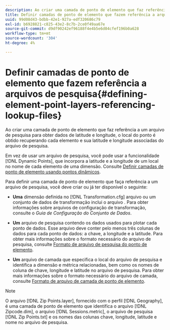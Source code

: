 ```yaml
---
description: Ao criar uma camada de ponto de elemento que faz referência a um arquivo de pesquisa para obter dados de latitude e longitude, o local do ponto é obtido recuperando cada elemento e sua latitude e longitude associadas do arquivo de pesquisa.
title: Definir camadas de ponto de elemento que fazem referência a arquivos de pesquisa
uuid: 99d08d43-bdbb-42e1-927a-edf320686c79
exl-id: b6928821-c825-43e2-8c7b-2ce0f49aa67e
source-git-commit: d9df90242ef96188f4e4b5e6d04cfef196b0a628
workflow-type: tm+mt
source-wordcount: '304'
ht-degree: 4%

---
```


# Definir camadas de ponto de elemento que fazem referência a arquivos de pesquisa{#defining-element-point-layers-referencing-lookup-files}

Ao criar uma camada de ponto de elemento que faz referência a um arquivo de pesquisa para obter dados de latitude e longitude, o local do ponto é obtido recuperando cada elemento e sua latitude e longitude associadas do arquivo de pesquisa.

Em vez de usar um arquivo de pesquisa, você pode usar a funcionalidade [!DNL Dynamic Points], que incorpora a latitude e a longitude de um local no nome de cada elemento de uma dimensão. Consulte [Definir camadas de ponto de elemento usando pontos dinâmicos](../../../../../home/c-geo-oview/c-wk-img-lyrs/c-elmt-pt-lyrs/c-elmt-pt-lyrs-ref-lkp-files/c-elmt-pt-lyr-file-frmt/c-dyn-pts.md#concept-77ae65bedc3f465489bc135ae7e3c2f3).

Para definir uma camada de ponto de elemento que faça referência a um arquivo de pesquisa, você deve criar ou já ter disponível o seguinte:

* **Uma** dimensão definida no  [!DNL Transformation.cfg] arquivo ou um conjunto de dados de transformação inclui o arquivo . Para obter informações sobre arquivos de configuração de transformação, consulte o *Guia de Configuração do Conjunto de Dados*.

* **Um** arquivo de pesquisa contendo os dados usados para plotar cada ponto de dados. Esse arquivo deve conter pelo menos três colunas de dados para cada ponto de dados: a chave, a longitude e a latitude. Para obter mais informações sobre o formato necessário do arquivo de pesquisa, consulte [Formato de arquivo de pesquisa do ponto de elemento](../../../../../home/c-geo-oview/c-wk-img-lyrs/c-elmt-pt-lyrs/c-elmt-pt-lyrs-ref-lkp-files/c-elmt-pt-lkp-file-frmt.md#concept-c059121019ea4dbcb1c17129567f4121).

* **Um** arquivo de camada que especifica o local do arquivo de pesquisa e identifica a dimensão e métrica relacionadas, bem como os nomes de coluna de chave, longitude e latitude no arquivo de pesquisa. Para obter mais informações sobre o formato necessário do arquivo de camada, consulte [Formato de arquivo de camada de ponto de elemento](../../../../../home/c-geo-oview/c-wk-img-lyrs/c-elmt-pt-lyrs/c-elmt-pt-lyrs-ref-lkp-files/c-elmt-pt-lyr-file-frmt/c-elmt-pt-lyr-file-frmt.md#concept-678a95cb69644105a7af1b86ad5a5981).

>[!NOTE]
>
>O arquivo [!DNL Zip Points.layer], fornecido com o perfil [!DNL Geography], é uma camada de ponto de elemento que identifica o arquivo [!DNL Zipcode.dim], o arquivo [!DNL Sessions.metric], o arquivo de pesquisa [!DNL Zip Points.txt] e os nomes das colunas chave, longitude, latitude e nome no arquivo de pesquisa.
